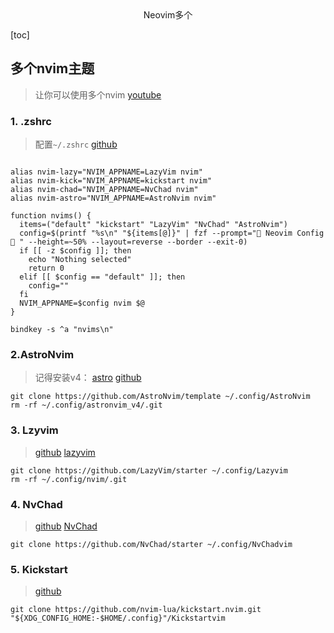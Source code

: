 <center>Neovim多个</center>









[toc]









## 多个nvim主题

> 让你可以使用多个nvim  [youtube](https://www.youtube.com/watch?v=LkHjJlSgKZY)







### 1. .zshrc

> 配置`~/.zshrc`   [github](https://gist.github.com/elijahmanor/b279553c0132bfad7eae23e34ceb593b)

```shell

alias nvim-lazy="NVIM_APPNAME=LazyVim nvim"
alias nvim-kick="NVIM_APPNAME=kickstart nvim"
alias nvim-chad="NVIM_APPNAME=NvChad nvim"
alias nvim-astro="NVIM_APPNAME=AstroNvim nvim"

function nvims() {
  items=("default" "kickstart" "LazyVim" "NvChad" "AstroNvim")
  config=$(printf "%s\n" "${items[@]}" | fzf --prompt=" Neovim Config  " --height=~50% --layout=reverse --border --exit-0)
  if [[ -z $config ]]; then
    echo "Nothing selected"
    return 0
  elif [[ $config == "default" ]]; then
    config=""
  fi
  NVIM_APPNAME=$config nvim $@
}

bindkey -s ^a "nvims\n"
```



### 2.AstroNvim

> 记得安装v4： [astro](https://docs.astronvim.com/)  [github](https://github.com/AstroNvim/AstroNvim)

```shell
git clone https://github.com/AstroNvim/template ~/.config/AstroNvim
rm -rf ~/.config/astronvim_v4/.git
```







### 3. Lzyvim

> [github](https://github.com/LazyVim/LazyVim)  [lazyvim](https://www.lazyvim.org/)

```shell
git clone https://github.com/LazyVim/starter ~/.config/Lazyvim
rm -rf ~/.config/nvim/.git
```







### 4. NvChad

> [github](https://github.com/NvChad/NvChad)  [NvChad](https://nvchad.com/)

```shell
git clone https://github.com/NvChad/starter ~/.config/NvChadvim
```





### 5. Kickstart

> [github](https://github.com/nvim-lua/kickstart.nvim)

```shell
git clone https://github.com/nvim-lua/kickstart.nvim.git "${XDG_CONFIG_HOME:-$HOME/.config}"/Kickstartvim
```

